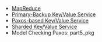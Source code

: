 * [MapReduce](instructions/MapReduce.md)
* [Primary-Backup Key/Value Service](instructions/PB-KV.md)
* [Paxos-based Key/Value Service](instructions/Paxos-KV.md)
* [Sharded Key/Value Service](instructions/Shard-KV.md)
* Model Checking Paxos: part5_pkg
